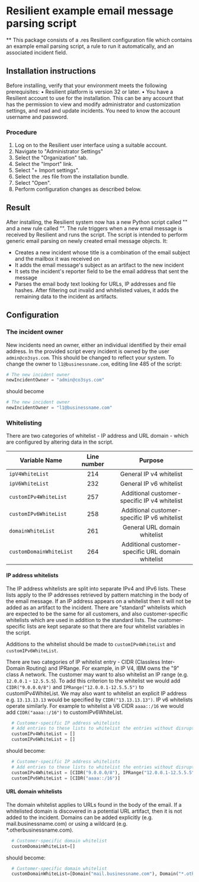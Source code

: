 # Resilient example email message parsing script
** This package consists of a .res Resilient configuration file which contains an example email parsing script, a rule to run it automatically, and an associated incident field.

## Installation instructions

Before installing, verify that your environment meets the following prerequisites:
•	Resilient platform is version 32 or later. 
•	You have a Resilient account to use for the installation. This can be any account that has the permission to view and modify administrator and customization settings, and read and update incidents. You need to know the account username and password.

### Procedure

1. Log on to the Resilient user interface using a suitable account.
1. Navigate to "Administrator Settings"
1. Select the "Organization" tab.
1. Select the "Import" link.
1. Select "+ Import settings".
1. Select the .res file from the installation bundle.
1. Select "Open".
1. Perform configuration changes as described below.

## Result
After installing, the Resilient system now has a new Python script called "" and a new rule called "". The rule triggers when a new email message is received by Resilient and runs the script. The script is intended to 
perform generic email parsing on newly created email message objects. It:
* Creates a new incident whose title is a combination of the email subject and the mailbox it was received on
* It adds the email message's subject as an artifact to the new incident
* It sets the incident's reporter field to be the email address that sent the message
* Parses the email body text looking for URLs, IP addresses and file hashes. After filtering out invalid and whitelisted values, it adds the remaining data to the incident as artifacts.

## Configuration
### The incident owner
New incidents need an owner, either an individual identified by their email address. In the provided script every incident is owned by the user `admin@co3sys.com`. This should be changed to reflect your system. To change the owner to `l1@businessname.com`, editing line 485 of the script:

```python
# The new incident owner
newIncidentOwner = "admin@co3sys.com"
```
should become
```python
# The new incident owner
newIncidentOwner = "l1@businessname.com"
```

### Whitelisting
There are two categories of whitelist - IP address and URL domain - which are configured by altering data in the script.

| Variable Name | Line number | Purpose |
| ------------- | :--: | :-------:| 
| `ipV4WhiteList` | 214 | General IP v4 whitelist |
| `ipV6WhiteList` | 232 | General IP v6 whitelist |
| `customIPv4WhiteList` | 257 | Additional customer-specific IP v4 whitelist |
| `customIPv6WhiteList` | 258 | Additional customer-specific IP v6 whitelist |
| `domainWhiteList` | 261 | General URL domain whitelist |
| `customDomainWhiteList` | 264 | Additional customer-specific URL domain whitelist |

#### IP address whitelists
The IP address whitelists are split into separate IPv4 and IPv6 lists. These lists apply to the IP addresses retrieved by pattern matching in the body of the email message. If an IP address appears on a whitelist then it will not be added as an artifact to the incident. There are "standard" whitelists which are expected to be the same for all customers, and also customer-specific whitelists which are used in addition to the standard lists. The customer-specific lists are kept separate so that there are four whitelist variables in the script.

Additions to the whitelist should be made to `customIPv4WhiteList` and `customIPv6WhiteList`.

There are two categories of IP whitelist entry - CIDR (Classless Inter-Domain Routing) and IPRange. For example, in IP V4, IBM owns the "9" class A network. The customer may want to also whitelist an IP range (e.g. `12.0.0.1` - `12.5.5.5`).  To add this criterion to the whitelist we would add `CIDR("9.0.0.0/8")` and `IPRange("12.0.0.1-12.5.5.5")` to customIPv4WhiteList. We may also want to whitelist an explicit IP address e.g. `13.13.13.13` would be specified by `CIDR("13.13.13.13")`. IP v6 whitelists operate similarly. For example to whitelist a V6 CIDR `aaaa::/16` we would add `CIDR("aaaa::/16")` to customIPv6WhiteList.

```python
  # Customer-specific IP address whitelists
  # Add entries to these lists to whitelist the entries without disrupting the standard set above
  customIPv4WhiteList = []
  customIPv6WhiteList = []
```
should become:
```python
  # Customer-specific IP address whitelists
  # Add entries to these lists to whitelist the entries without disrupting the standard set above
  customIPv4WhiteList = [CIDR("9.0.0.0/8"), IPRange("12.0.0.1-12.5.5.5"), CIDR("13.13.13.13")]
  customIPv6WhiteList = [CIDR("aaaa::/16")]
```

#### URL domain whitelists
The domain whitelist applies to URLs found in the body of the email. If a whitelisted domain is discovered in a potential URL artifact, then it is not added to the incident. Domains can be added explicitly (e.g. mail.businessname.com) or using a wildcard (e.g. *.otherbusinessname.com).

```python
  # Customer-specific domain whitelist
  customDomainWhiteList=[]
```
should become:
```python
  # Customer-specific domain whitelist
  customDomainWhiteList=[Domain("mail.businessname.com"), Domain("*.otherbusinessname.com")]
```